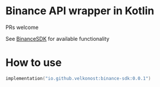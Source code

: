 # Binance API wrapper in Kotlin

PRs welcome

See [BinanceSDK](https://github.com/Velkonost/binance-sdk/blob/master/binance-sdk/src/main/kotlin/velkonost/binance/sdk/BinanceSDK.kt) for available functionality

# How to use
```kotlin
implementation("io.github.velkonost:binance-sdk:0.0.1")
```
